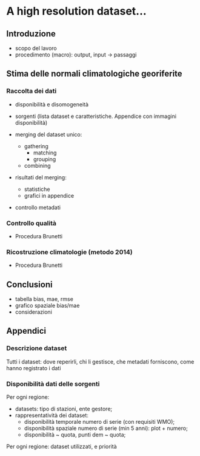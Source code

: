 # A high resolution dataset...

## Introduzione

-   scopo del lavoro
-   procedimento (macro): output, input -\> passaggi

## Stima delle normali climatologiche georiferite

### Raccolta dei dati

-   disponibilità e disomogeneità

-   sorgenti (lista dataset e caratteristiche. Appendice con immagini disponibilità)

-   merging del dataset unico:

    -   gathering
        -   matching
        -   grouping
    -   combining

-   risultati del merging:

    -   statistiche
    -   grafici in appendice

-   controllo metadati

### Controllo qualità

- Procedura Brunetti

### Ricostruzione climatologie (metodo 2014)

- Procedura Brunetti

## Conclusioni

- tabella bias, mae, rmse
- grafico spaziale bias/mae
- considerazioni

## Appendici

### Descrizione dataset

Tutti i dataset: dove reperirli, chi li gestisce, che metadati forniscono, come hanno registrato i dati

### Disponibilità dati delle sorgenti

Per ogni regione:

-   datasets: tipo di stazioni, ente gestore;
-   rappresentatività dei dataset:
    -   disponibilità temporale numero di serie (con requisiti WMO);
    -   disponibilità spaziale numero di serie (min 5 anni): plot + numero;
    -   disponibilità \~ quota, punti dem \~ quota;

Per ogni regione: dataset utilizzati, e priorità